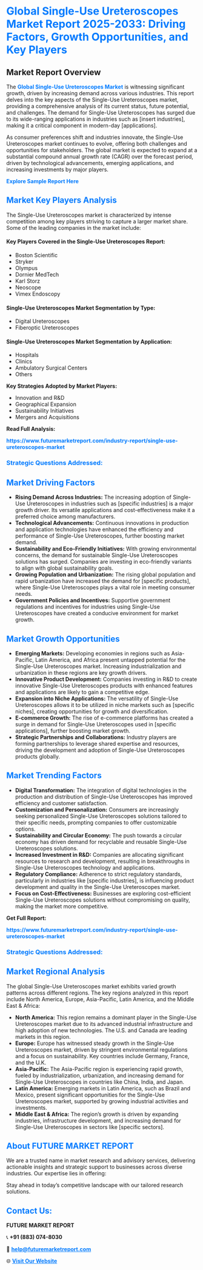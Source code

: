 <h1 style="color: #007BFF;">Global Single-Use Ureteroscopes Market Report 2025-2033: Driving Factors, Growth Opportunities, and Key Players</h1>

<section id="overview">
<h2>Market Report Overview</h2>
<p>The <a href="https://www.futuremarketreport.com/industry-report/single-use-ureteroscopes-market" style="color: #007BFF; text-decoration: none;"><strong>Global Single-Use Ureteroscopes Market</strong></a> is witnessing significant growth, driven by increasing demand across various industries. This report delves into the key aspects of the Single-Use Ureteroscopes market, providing a comprehensive analysis of its current status, future potential, and challenges. The demand for Single-Use Ureteroscopes has surged due to its wide-ranging applications in industries such as [insert industries], making it a critical component in modern-day [applications].</p>
<p>As consumer preferences shift and industries innovate, the Single-Use Ureteroscopes market continues to evolve, offering both challenges and opportunities for stakeholders. The global market is expected to expand at a substantial compound annual growth rate (CAGR) over the forecast period, driven by technological advancements, emerging applications, and increasing investments by major players.</p>
</section>

<section id="overview">
<p><a href="https://www.futuremarketreport.com/request-sample/reportId=78492" style="color: #007BFF; text-decoration: none;"><strong>Explore Sample Report Here</strong></a></p>
</section>

<section id="key-players">
<h2 style="color: #007BFF;">Market Key Players Analysis</h2>
<p>The Single-Use Ureteroscopes market is characterized by intense competition among key players striving to capture a larger market share. Some of the leading companies in the market include:</p>
<h4>Key Players Covered in the Single-Use Ureteroscopes Report:</h4>
<ul><li>Boston Scientific</li><li>Stryker</li><li>Olympus</li><li>Dornier MedTech</li><li>Karl Storz</li><li>Neoscope</li><li>Vimex Endoscopy</li></ul>
<h4>Single-Use Ureteroscopes Market Segmentation by Type:</h4>
<ul><li>Digital Ureteroscopes</li><li>Fiberoptic Ureteroscopes</li></ul>

<h4>Single-Use Ureteroscopes Market Segmentation by Application:</h4>
<ul><li>Hospitals</li><li>Clinics</li><li>Ambulatory Surgical Centers</li><li>Others</li></ul>
<p><strong>Key Strategies Adopted by Market Players:</strong></p>
<ul>
<li>Innovation and R&D</li>
<li>Geographical Expansion</li>
<li>Sustainability Initiatives</li>
<li>Mergers and Acquisitions</li>
</ul>
</section>

<section>
<p><strong>Read Full Analysis: </strong></p><a href="https://www.futuremarketreport.com/industry-report/single-use-ureteroscopes-market" style="color: #007BFF; text-decoration: none;"><strong>https://www.futuremarketreport.com/industry-report/single-use-ureteroscopes-market</strong></a>
<h3 style="color: #007BFF;">Strategic Questions Addressed:</h3>
</section>

<section id="driving-factors">
<h2 style="color: #007BFF;">Market Driving Factors</h2>
<ul>
<li><strong>Rising Demand Across Industries:</strong> The increasing adoption of Single-Use Ureteroscopes in industries such as [specific industries] is a major growth driver. Its versatile applications and cost-effectiveness make it a preferred choice among manufacturers.</li>
<li><strong>Technological Advancements:</strong> Continuous innovations in production and application technologies have enhanced the efficiency and performance of Single-Use Ureteroscopes, further boosting market demand.</li>
<li><strong>Sustainability and Eco-Friendly Initiatives:</strong> With growing environmental concerns, the demand for sustainable Single-Use Ureteroscopes solutions has surged. Companies are investing in eco-friendly variants to align with global sustainability goals.</li>
<li><strong>Growing Population and Urbanization:</strong> The rising global population and rapid urbanization have increased the demand for [specific products], where Single-Use Ureteroscopes plays a vital role in meeting consumer needs.</li>
<li><strong>Government Policies and Incentives:</strong> Supportive government regulations and incentives for industries using Single-Use Ureteroscopes have created a conducive environment for market growth.</li>
</ul>
</section>

<section id="growth-opportunities">
<h2 style="color: #007BFF;">Market Growth Opportunities</h2>
<ul>
<li><strong>Emerging Markets:</strong> Developing economies in regions such as Asia-Pacific, Latin America, and Africa present untapped potential for the Single-Use Ureteroscopes market. Increasing industrialization and urbanization in these regions are key growth drivers.</li>
<li><strong>Innovative Product Development:</strong> Companies investing in R&D to create innovative Single-Use Ureteroscopes products with enhanced features and applications are likely to gain a competitive edge.</li>
<li><strong>Expansion into Niche Applications:</strong> The versatility of Single-Use Ureteroscopes allows it to be utilized in niche markets such as [specific niches], creating opportunities for growth and diversification.</li>
<li><strong>E-commerce Growth:</strong> The rise of e-commerce platforms has created a surge in demand for Single-Use Ureteroscopes used in [specific applications], further boosting market growth.</li>
<li><strong>Strategic Partnerships and Collaborations:</strong> Industry players are forming partnerships to leverage shared expertise and resources, driving the development and adoption of Single-Use Ureteroscopes products globally.</li>
</ul>
</section>

<section id="trending-factors">
<h2 style="color: #007BFF;">Market Trending Factors</h2>
<ul>
<li><strong>Digital Transformation:</strong> The integration of digital technologies in the production and distribution of Single-Use Ureteroscopes has improved efficiency and customer satisfaction.</li>
<li><strong>Customization and Personalization:</strong> Consumers are increasingly seeking personalized Single-Use Ureteroscopes solutions tailored to their specific needs, prompting companies to offer customizable options.</li>
<li><strong>Sustainability and Circular Economy:</strong> The push towards a circular economy has driven demand for recyclable and reusable Single-Use Ureteroscopes solutions.</li>
<li><strong>Increased Investment in R&D:</strong> Companies are allocating significant resources to research and development, resulting in breakthroughs in Single-Use Ureteroscopes technology and applications.</li>
<li><strong>Regulatory Compliance:</strong> Adherence to strict regulatory standards, particularly in industries like [specific industries], is influencing product development and quality in the Single-Use Ureteroscopes market.</li>
<li><strong>Focus on Cost-Effectiveness:</strong> Businesses are exploring cost-efficient Single-Use Ureteroscopes solutions without compromising on quality, making the market more competitive.</li>
</ul>
</section>

<section>
<p><strong>Get Full Report: </strong></p><a href="https://www.futuremarketreport.com/industry-report/single-use-ureteroscopes-market" style="color: #007BFF; text-decoration: none;"><strong>https://www.futuremarketreport.com/industry-report/single-use-ureteroscopes-market</strong></a>
<h3 style="color: #007BFF;">Strategic Questions Addressed:</h3>
</section>


<section id="regional-analysis">
<h2 style="color: #007BFF;">Market Regional Analysis</h2>
<p>The global Single-Use Ureteroscopes market exhibits varied growth patterns across different regions. The key regions analyzed in this report include North America, Europe, Asia-Pacific, Latin America, and the Middle East & Africa:</p>
<ul>
<li><strong>North America:</strong> This region remains a dominant player in the Single-Use Ureteroscopes market due to its advanced industrial infrastructure and high adoption of new technologies. The U.S. and Canada are leading markets in this region.</li>
<li><strong>Europe:</strong> Europe has witnessed steady growth in the Single-Use Ureteroscopes market, driven by stringent environmental regulations and a focus on sustainability. Key countries include Germany, France, and the U.K.</li>
<li><strong>Asia-Pacific:</strong> The Asia-Pacific region is experiencing rapid growth, fueled by industrialization, urbanization, and increasing demand for Single-Use Ureteroscopes in countries like China, India, and Japan.</li>
<li><strong>Latin America:</strong> Emerging markets in Latin America, such as Brazil and Mexico, present significant opportunities for the Single-Use Ureteroscopes market, supported by growing industrial activities and investments.</li>
<li><strong>Middle East & Africa:</strong> The region’s growth is driven by expanding industries, infrastructure development, and increasing demand for Single-Use Ureteroscopes in sectors like [specific sectors].</li>
</ul>
</section>

<footer>
<h2 style="color: #007BFF;">About FUTURE MARKET REPORT</h2>
<p>We are a trusted name in market research and advisory services, delivering actionable insights and strategic support to businesses across diverse industries. Our expertise lies in offering:</p>

<p>Stay ahead in today’s competitive landscape with our tailored research solutions.</p>

<h2 style="color: #007BFF;">Contact Us:</h2>
<p><strong>FUTURE MARKET REPORT</strong></p>
<p>📞 <strong>+91 (883) 074-8030</strong></p>
<p>📧 <strong><a href="mailto:help@futuremarketreport.com" style="color: #007BFF;">help@futuremarketreport.com</a></strong></p>
<p>🌐 <strong><a href="https://www.futuremarketreport.com/" style="color: #007BFF;">Visit Our Website</a></strong></p>
</footer>